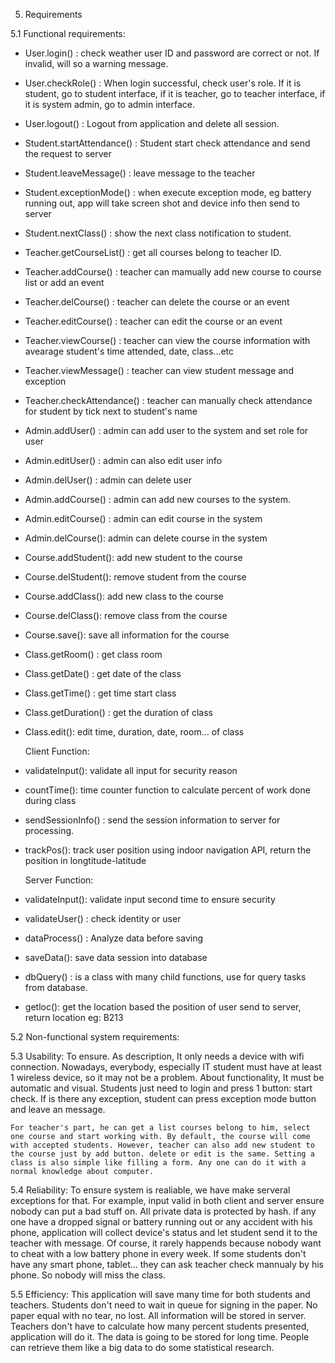 5. Requirements

5.1 Functional requirements:

- User.login() : check weather user ID and password are correct or not. If invalid, will so a warning message.
- User.checkRole() : When login successful, check user's role. If it is student, go to student interface, if it is teacher, go to teacher interface, if it is system admin, go to admin interface.
- User.logout() : Logout from application and delete all session.

- Student.startAttendance() : Student start check attendance and send the request to server
- Student.leaveMessage() : leave message to the teacher
- Student.exceptionMode() : when execute exception mode, eg battery running out, app will take screen shot and device info                             then send to server 
- Student.nextClass() : show the next class notification to student.

- Teacher.getCourseList() : get all courses belong to teacher ID.
- Teacher.addCourse() : teacher can mamually add new course to course list or add an event
- Teacher.delCourse() : teacher can delete the course or an event
- Teacher.editCourse() : teacher can edit the course or an event
- Teacher.viewCourse() : teacher can view the course information with avearage student's time attended, date, class...etc
- Teacher.viewMessage() : teacher can view student message and exception
- Teacher.checkAttendance() : teacher can manually check attendance for student by tick next to student's name


- Admin.addUser() : admin can add user to the system and set role for user
- Admin.editUser() : admin can also edit user info
- Admin.delUser() : admin can delete user
- Admin.addCourse() : admin can add new courses to the system.
- Admin.editCourse() : admin can edit course in the system
- Admin.delCourse(): admin can delete course in the system

- Course.addStudent(): add new student to the course
- Course.delStudent(): remove student from the course
- Course.addClass(): add new class to the course
- Course.delClass(): remove class from the course
- Course.save(): save all information for the course

- Class.getRoom() : get class room
- Class.getDate() : get date of the class
- Class.getTime() : get time start class
- Class.getDuration() : get the duration of class
- Class.edit(): edit time, duration,  date, room... of class

  Client Function:
- validateInput(): validate all input for security reason
- countTime(): time counter function to calculate percent of work done during class
- sendSessionInfo() : send the session information to server for processing.
- trackPos(): track user position using indoor navigation API, return the position in longtitude-latitude

  Server Function:
- validateInput(): validate input second time to ensure security
- validateUser() : check identity or user
- dataProcess() : Analyze data before saving
- saveData(): save data session into database
- dbQuery() : is a class with many child functions, use for query tasks from database.
- getloc(): get the location based the position of user send to server, return location eg: B213


5.2 Non-functional system requirements:



5.3 Usability:
    To ensure. As description, It only needs a device with wifi connection. Nowadays, everybody, especially IT student must have at least 1 wireless device, so it may not be a problem. About functionality, It must be automatic and visual. Students just need to login and press 1 button: start check. If is there any exception, student can press exception mode button and leave an message. 

    For teacher's part, he can get a list courses belong to him, select one course and start working with. By default, the course will come with accepted students. However, teacher can also add new student to the course just by add button. delete or edit is the same. Setting a class is also simple like filling a form. Any one can do it with a normal knowledge about computer.
    
5.4 Reliability: 
    To ensure system is realiable, we have make serveral exceptions for that. For example, input valid in both client and server ensure nobody can put a bad stuff on. All private data is protected by hash. if any one have a dropped signal or battery running out or any accident with his phone, application will collect device's status and let student send it to the teacher with message. Of course, it rarely happends because nobody want to cheat with a low battery phone in every week. 
    If some students don't have any smart phone, tablet... they can ask teacher check mannualy by his phone. So nobody will miss the class.

5.5 Efficiency: 
    This application will save many time for both students and teachers. Students don't need to wait in queue for signing in the paper. No paper equal with no tear, no lost. All information will be stored in server. Teachers don't have to calculate how many percent students presented, application will do it. The data is going to be stored for long time. People can retrieve them like a big data to do some statistical research.
    
    

